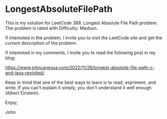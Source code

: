 # LongestAbsoluteFilePath
This is my solution for LeetCode 388. Longest Absolute File Path problem.
The problem is rated with Difficulty: Medium.

If interested in the problem, I invite you to visit the LeetCode site and get the
current description of the problem.

If interested in my comments, I invite you to read the following post
in my blog:

https://www.johncanessa.com/2022/11/26/longest-absolute-file-path-c-and-java-revisited/

Keep in mind that one of the best ways to learn is to read, expriment, and write.
If you can't explain it simply, you don't understand it well enough (Albert Einstein).

Enjoy;

John
